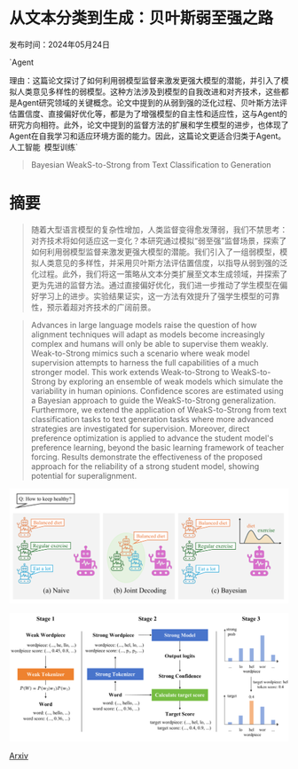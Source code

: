 # 从文本分类到生成：贝叶斯弱至强之路

发布时间：2024年05月24日

`Agent

理由：这篇论文探讨了如何利用弱模型监督来激发更强大模型的潜能，并引入了模拟人类意见多样性的弱模型。这种方法涉及到模型的自我改进和对齐技术，这些都是Agent研究领域的关键概念。论文中提到的从弱到强的泛化过程、贝叶斯方法评估置信度、直接偏好优化等，都是为了增强模型的自主性和适应性，这与Agent的研究方向相符。此外，论文中提到的监督方法的扩展和学生模型的进步，也体现了Agent在自我学习和适应环境方面的能力。因此，这篇论文更适合归类于Agent。` `人工智能` `模型训练`

> Bayesian WeakS-to-Strong from Text Classification to Generation

# 摘要

> 随着大型语言模型的复杂性增加，人类监督变得愈发薄弱，我们不禁思考：对齐技术将如何适应这一变化？本研究通过模拟“弱至强”监督场景，探索了如何利用弱模型监督来激发更强大模型的潜能。我们引入了一组弱模型，模拟人类意见的多样性，并采用贝叶斯方法评估置信度，以指导从弱到强的泛化过程。此外，我们将这一策略从文本分类扩展至文本生成领域，并探索了更为先进的监督方法。通过直接偏好优化，我们进一步推动了学生模型在偏好学习上的进步。实验结果证实，这一方法有效提升了强学生模型的可靠性，预示着超对齐技术的广阔前景。

> Advances in large language models raise the question of how alignment techniques will adapt as models become increasingly complex and humans will only be able to supervise them weakly. Weak-to-Strong mimics such a scenario where weak model supervision attempts to harness the full capabilities of a much stronger model. This work extends Weak-to-Strong to WeakS-to-Strong by exploring an ensemble of weak models which simulate the variability in human opinions. Confidence scores are estimated using a Bayesian approach to guide the WeakS-to-Strong generalization. Furthermore, we extend the application of WeakS-to-Strong from text classification tasks to text generation tasks where more advanced strategies are investigated for supervision. Moreover, direct preference optimization is applied to advance the student model's preference learning, beyond the basic learning framework of teacher forcing. Results demonstrate the effectiveness of the proposed approach for the reliability of a strong student model, showing potential for superalignment.

![从文本分类到生成：贝叶斯弱至强之路](../../../paper_images/2406.03199/x1.png)

![从文本分类到生成：贝叶斯弱至强之路](../../../paper_images/2406.03199/x2.png)

[Arxiv](https://arxiv.org/abs/2406.03199)